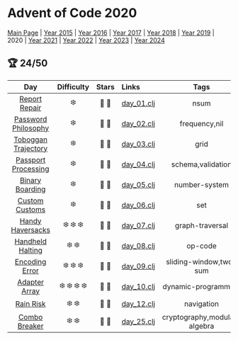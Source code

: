 # Advent of Code 2020

[Main Page](https://adventofcode.com/2020) | [Year 2015](/src/aoclj/year_2015/) | [Year 2016](/src/aoclj/year_2016/) | [Year 2017](/src/aoclj/year_2017/) | [Year 2018](/src/aoclj/year_2018/) | [Year 2019](/src/aoclj/year_2019/) | 2020 | [Year 2021](/src/aoclj/year_2021/) | [Year 2022](/src/aoclj/year_2022/) | [Year 2023](/src/aoclj/year_2023/) | [Year 2024](/src/aoclj/year_2024/)

## :trophy: 24/50

| Day | Difficulty | Stars | Links | Tags |
|:---: | :---: | :---: | :--- | :----: |
[Report Repair](http://www.adventofcode.com/2020/day/1)|:snowflake:|:star2: :star2:|[day_01.clj](/src/aoclj/year_2020/day_01.clj)|nsum
[Password Philosophy](http://www.adventofcode.com/2020/day/2)|:snowflake:|:star2: :star2:|[day_02.clj](/src/aoclj/year_2020/day_02.clj)|frequency,nil
[Toboggan Trajectory](http://www.adventofcode.com/2020/day/3)|:snowflake:|:star2: :star2:|[day_03.clj](/src/aoclj/year_2020/day_03.clj)|grid
[Passport Processing](http://www.adventofcode.com/2020/day/4)|:snowflake:|:star2: :star2:|[day_04.clj](/src/aoclj/year_2020/day_04.clj)|schema,validation
[Binary Boarding](http://www.adventofcode.com/2020/day/5)|:snowflake:|:star2: :star2:|[day_05.clj](/src/aoclj/year_2020/day_05.clj)|number-system
[Custom Customs](http://www.adventofcode.com/2020/day/6)|:snowflake:|:star2: :star2:|[day_06.clj](/src/aoclj/year_2020/day_06.clj)|set
[Handy Haversacks](http://www.adventofcode.com/2020/day/7)|:snowflake: :snowflake: :snowflake:|:star2: :star2:|[day_07.clj](/src/aoclj/year_2020/day_07.clj)|graph-traversal
[Handheld Halting](http://www.adventofcode.com/2020/day/8)|:snowflake: :snowflake:|:star2: :star2:|[day_08.clj](/src/aoclj/year_2020/day_08.clj)|op-code
[Encoding Error](http://www.adventofcode.com/2020/day/9)|:snowflake: :snowflake: :snowflake:|:star2: :star2:|[day_09.clj](/src/aoclj/year_2020/day_09.clj)|sliding-window,two-sum
[Adapter Array](http://www.adventofcode.com/2020/day/10)|:snowflake: :snowflake: :snowflake: :snowflake:|:star2: :star2:|[day_10.clj](/src/aoclj/year_2020/day_10.clj)|dynamic-programming
[Rain Risk](http://www.adventofcode.com/2020/day/12)|:snowflake: :snowflake:|:star2: :star2:|[day_12.clj](/src/aoclj/year_2020/day_12.clj)|navigation
[Combo Breaker](http://www.adventofcode.com/2020/day/25)|:snowflake: :snowflake:|:star2: :star2:|[day_25.clj](/src/aoclj/year_2020/day_25.clj)|cryptography,modular-algebra
